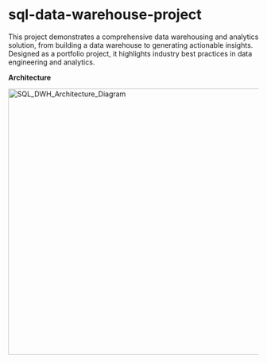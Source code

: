 # sql-data-warehouse-project
This project demonstrates a comprehensive data warehousing and analytics solution, from building a data warehouse to generating actionable insights. Designed as a portfolio project, it highlights industry best practices in data engineering and analytics.

**Architecture**



<img width="535" alt="SQL_DWH_Architecture_Diagram" src="https://github.com/user-attachments/assets/4d0da2c7-c5f4-4b84-be98-eba18da5eac5" />
